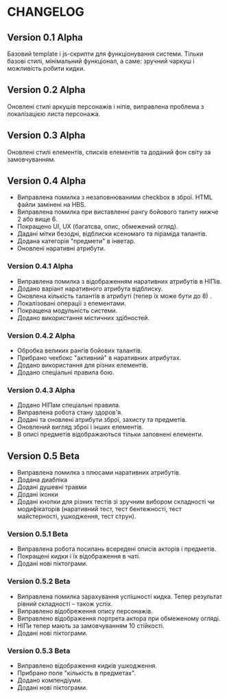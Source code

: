 # CHANGELOG

## Version 0.1 Alpha

Базовий template і js-скрипти для функціонування системи. Тільки базові стилі, мінімальний функціонал, а саме: зручний чаркуш і можливість робити кидки.

## Version 0.2 Alpha

Оновлені стилі аркушів персонажів і ніпів, виправлена проблема з локалізацією листа персонажа.

## Version 0.3 Alpha

Оновлені стилі елементів, списків елементів та доданий фон світу за замовчуванням.

## Version 0.4 Alpha

 - Виправлена помилка з незаповнюваними checkbox в зброї. HTML файли замінені на HBS.
 - Виправлена помилка при виставленні рангу бойового талнту нижче 2 або вище 6.
 - Покращено UI, UX (багатсва, опис, обмежений огляд).
 - Дадані мітки безодні, відблиски ксеномаго та піраміда талантів.
 - Додана категорія "предмети" в інветар.
 - Оновлені наративні атрибути.

### Version 0.4.1 Alpha

 - Виправлена помилка з відображенням наративних атрибутів в НІПів.
 - Додано варіант наративного атрибута відблиску.
 - Оновлена кількість талантів в атрибуті (тепер їх може бути до 8) .
 - Локалізовані операції з елементами.
 - Покращена модульність системи.
 - Додано використання містичних здібностей.

### Version 0.4.2 Alpha

 - Обробка великих рангів бойових талантів.
 - Прибрано чекбокс "активний" в наративних атрибутах.
 - Додано використання для різних елементів.
 - Додано спеціальні правила бою.

### Version 0.4.3 Alpha

 - Додано НІПам спеціальні правила.
 - Виправлена робота стану здоров'я.
 - Додані та оновлені атрибути зброї, захисту та предметів.
 - Оновлений вигляд зброї і інших елементів.
 - В описі предметів відображаються тільки заповнені елементи.

## Version 0.5 Beta

 - Виправлена помилка з плюсами наративних атрибутів.
 - Додана диабліка
 - Додані душевні травми
 - Додані іконки
 - Додані кнопки для різних тестів зі зручним вибором складності чи модифікаторів (наративний тест, тест бентежності, тест майстерності, ушкодження, тест струн).

### Version 0.5.1 Beta

 - Виправлена робота посилань всередені описів акторів і предметів.
 - Покращені кидки і їх відображення в чаті.
 - Додані нові піктограми.

### Version 0.5.2 Beta

 - Виправлена помилка зарахування успішності кидка. Тепер результат рівний складності – також успіх.
 - Виправлено відобреження опису персонажів.
 - Виправлено відображення портрета актора при обмеженому огляді.
 - НІПи тепер мають за замовчуванням 10 стійкості.
 - Додані нові піктограми.

### Version 0.5.3 Beta

 - Виправлено відображення кидків ушкодження.
 - Прибрано поле "кількість в предметах".
 - Додано компендіуми.
 - Додані нові піктограми.
